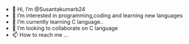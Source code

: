 - 👋 Hi, I’m @Susantakumarb24
- 👀 I’m interested in programming,coding and learning new languages
- 🌱 I’m currently learning C language..
- 💞️ I’m looking to collaborate on C language
- 📫 How to reach me ...

<!---
Susantakumarb24/Susantakumarb24 is a ✨ special ✨ repository because its `README.md` (this file) appears on your GitHub profile.
You can click the Preview link to take a look at your changes.
--->
